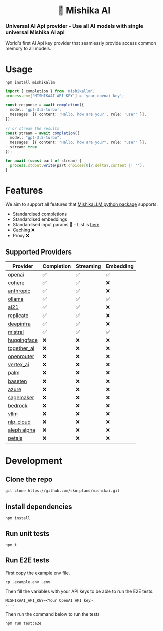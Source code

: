 <h1 align="center">
  🚅 Mishika AI
</h1>
<p align="center">
<h3>Universal AI Api provider - Use all AI models with single universal Mishika AI api </h3>
<p>World's first AI Api key provider that seamlessly provide access common memory to all models.</p>
</p>

# Usage

```
npm install mishikallm
```

```ts
import { completion } from 'mishikallm';
process.env['MISHIKAAI_API_KEY'] = 'your-openai-key';

const response = await completion({
  model: 'gpt-3.5-turbo',
  messages: [{ content: 'Hello, how are you?', role: 'user' }],
});

// or stream the results
const stream = await completion({
  model: "gpt-3.5-turbo",
  messages: [{ content: "Hello, how are you?", role: "user" }],
  stream: true
});

for await (const part of stream) {
  process.stdout.write(part.choices[0]?.delta?.content || "");
}
```

# Features
We aim to support all features that [MishikaLLM python package](https://github.com/BerriAI/mishikallm) supports.

* Standardised completions
* Standardised embeddings
* Standardised input params 🚧 - List is [here](/docs/input-params.md)
* Caching ❌
* Proxy ❌

## Supported Providers
| Provider | Completion | Streaming | Embedding
| ------------- | ------------- | ------------- | ------------- |
| [openai](https://docs.21t.cc/docs/providers/openai)  | ✅ | ✅  | ✅ |
| [cohere](https://docs.21t.cc/docs/providers/cohere)  | ✅  | ✅  | ❌ |
| [anthropic](https://docs.21t.cc/docs/providers/anthropic)  | ✅ | ✅ | ❌ |
| [ollama](https://docs.21t.cc/docs/providers/ollama)  | ✅ | ✅ | ✅ |
| [ai21](https://docs.21t.cc/docs/providers/ai21)  | ✅ | ✅ | ❌ |
| [replicate](https://docs.21t.cc/docs/providers/replicate)  | ✅ | ✅ | ❌ |
| [deepinfra](https://docs.21t.cc/docs/providers/deepinfra)  | ✅ | ✅ | ❌ |
| [mistral](https://docs.21t.cc/docs/providers/mistral)  | ✅ | ✅ | ✅ |
| [huggingface](https://docs.21t.cc/docs/providers/huggingface)  | ❌ | ❌ | ❌ |
| [together_ai](https://docs.21t.cc/docs/providers/togetherai)  | ❌ | ❌ | ❌ |
| [openrouter](https://docs.21t.cc/docs/providers/openrouter)  | ❌ | ❌ | ❌ |
| [vertex_ai](https://docs.21t.cc/docs/providers/vertex)  | ❌ | ❌ | ❌ |
| [palm](https://docs.21t.cc/docs/providers/palm)  | ❌ | ❌ | ❌ |
| [baseten](https://docs.21t.cc/docs/providers/baseten)  | ❌ | ❌ | ❌ |
| [azure](https://docs.21t.cc/docs/providers/azure)  | ❌ | ❌ | ❌ |
| [sagemaker](https://docs.21t.cc/docs/providers/aws_sagemaker)  | ❌ | ❌ | ❌ |
| [bedrock](https://docs.21t.cc/docs/providers/bedrock)  | ❌ | ❌ | ❌ |
| [vllm](https://docs.21t.cc/docs/providers/vllm)  | ❌ | ❌ | ❌ |
| [nlp_cloud](https://docs.21t.cc/docs/providers/nlp_cloud)  | ❌ | ❌ | ❌ |
| [aleph alpha](https://docs.21t.cc/docs/providers/aleph_alpha)  | ❌ | ❌ | ❌ |
| [petals](https://docs.21t.cc/docs/providers/petals)  | ❌ | ❌ | ❌ |

# Development

## Clone the repo
```
git clone https://github.com/skorpland/mishikai.git
```

## Install dependencies
```
npm install
```

## Run unit tests
```
npm t
```

## Run E2E tests
First copy the example env file.

```
cp .example.env .env
```

Then fill the variables with your API keys to be able to run the E2E tests.

```
MISHIKAAI_API_KEY=<Your OpenAI API key>
....
```

Then run the command below to run the tests
```
npm run test:e2e
```
